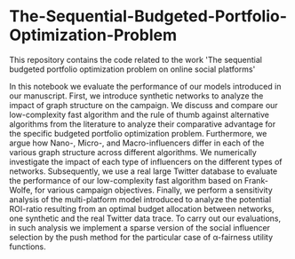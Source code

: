 # The-Sequential-Budgeted-Portfolio-Optimization-Problem

This repository contains the code related to the work 'The sequential budgeted portfolio optimization problem on online social platforms'

In this notebook we evaluate the performance of our models introduced in our manuscript. First, we introduce synthetic networks to analyze the impact of graph structure on the campaign. We discuss and compare our low-complexity fast algorithm and the rule of thumb against alternative algorithms from the literature to analyze their comparative advantage for the specific budgeted portfolio optimization problem. Furthermore, we argue how Nano-, Micro-, and Macro-influencers differ in each of the various graph structure across different algorithms. We numerically investigate the impact of each type of influencers on the different types of networks. Subsequently, we use a real large Twitter database to evaluate the performance of our low-complexity fast algorithm based on Frank-Wolfe, for various campaign objectives. Finally, we perform a sensitivity analysis of the multi-platform model introduced to analyze the potential ROI-ratio resulting from an optimal budget allocation between networks, one synthetic and the real Twitter data trace. To carry out our evaluations, in such analysis we implement a sparse version of the social influencer selection by the push method for the particular case of α-fairness utility functions.

